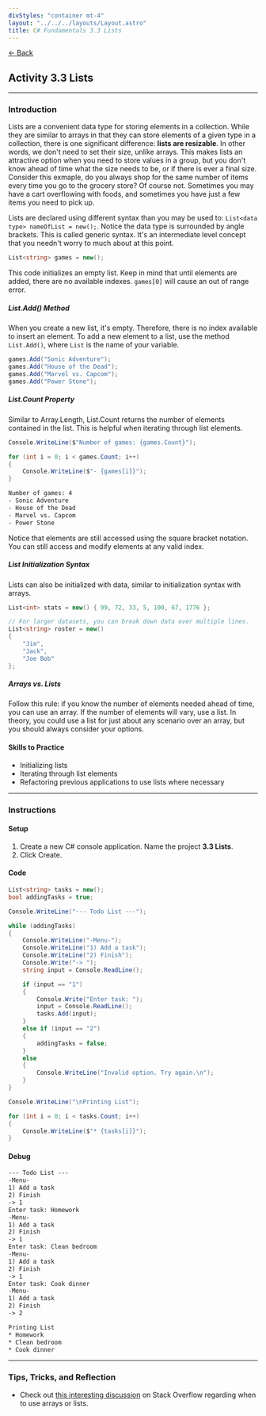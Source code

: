 ```yaml
---
divStyles: "container mt-4"
layout: "../../../layouts/Layout.astro"
title: C# Fundamentals 3.3 Lists
---
```


[← Back](/c-sharp-fundamentals/)

## Activity 3.3 Lists

---

### Introduction

Lists are a convenient data type for storing elements in a collection. While they are similar to arrays in that they can store elements of a given type in a collection, there is one significant difference: **lists are resizable**. In other words, we don't need to set their size, unlike arrays. This makes lists an attractive option when you need to store values in a group, but you don't know ahead of time what the size needs to be, or if there is ever a final size. Consider this exmaple, do you always shop for the same number of items every time you go to the grocery store? Of course not. Sometimes you may have a cart overflowing with foods, and sometimes you have just a few items you need to pick up.

Lists are declared using different syntax than you may be used to: `List<data type> nameOfList = new();`. Notice the data type is surrounded by angle brackets. This is called generic syntax. It's an intermediate level concept that you needn't worry to much about at this point.

```cs
List<string> games = new();
```

This code initializes an empty list. Keep in mind that until elements are added, there are no available indexes. `games[0]` will cause an out of range error.

##### List.Add() Method

When you create a new list, it's empty. Therefore, there is no index available to insert an element. To add a new element to a list, use the method `List.Add()`, where `List` is the name of your variable.

```cs
games.Add("Sonic Adventure");
games.Add("House of the Dead");
games.Add("Marvel vs. Capcom");
games.Add("Power Stone");
```

##### List.Count Property

Similar to Array.Length, List.Count returns the number of elements contained in the list. This is helpful when iterating through list elements.

```cs
Console.WriteLine($"Number of games: {games.Count}");

for (int i = 0; i < games.Count; i++)
{
    Console.WriteLine($"- {games[i]}");
}
```
```txt
Number of games: 4
- Sonic Adventure
- House of the Dead
- Marvel vs. Capcom
- Power Stone
```

Notice that elements are still accessed using the square bracket notation. You can still access and modify elements at any valid index.

##### List Initialization Syntax

Lists can also be initialized with data, similar to initialization syntax with arrays.

```cs
List<int> stats = new() { 99, 72, 33, 5, 100, 67, 1776 };

// For larger datasets, you can break down data over multiple lines.
List<string> roster = new()
{
    "Jim",
    "Jack",
    "Joe Bob"
};
```

##### Arrays vs. Lists

Follow this rule: if you know the number of elements needed ahead of time, you can use an array. If the number of elements will vary, use a list. In theory, you could use a list for just about any scenario over an array, but you should always consider your options.

#### Skills to Practice

- Initializing lists
- Iterating through list elements
- Refactoring previous applications to use lists where necessary

---

### Instructions

#### Setup

1. Create a new C# console application. Name the project **3.3 Lists**.
2. Click Create.

#### Code

```cs
List<string> tasks = new();
bool addingTasks = true;

Console.WriteLine("--- Todo List ---");

while (addingTasks)
{
    Console.WriteLine("-Menu-");
    Console.WriteLine("1) Add a task");
    Console.WriteLine("2) Finish");
    Console.Write("-> ");
    string input = Console.ReadLine();

    if (input == "1")
    {
        Console.Write("Enter task: ");
        input = Console.ReadLine();
        tasks.Add(input);
    }
    else if (input == "2")
    {
        addingTasks = false;
    }
    else
    {
        Console.WriteLine("Invalid option. Try again.\n");
    }
}

Console.WriteLine("\nPrinting List");

for (int i = 0; i < tasks.Count; i++)
{
    Console.WriteLine($"* {tasks[i]}");
}
```

#### Debug

```txt
--- Todo List ---
-Menu-
1) Add a task
2) Finish
-> 1
Enter task: Homework
-Menu-
1) Add a task
2) Finish
-> 1
Enter task: Clean bedroom
-Menu-
1) Add a task
2) Finish
-> 1
Enter task: Cook dinner
-Menu-
1) Add a task
2) Finish
-> 2

Printing List
* Homework
* Clean bedroom
* Cook dinner
```

---

### Tips, Tricks, and Reflection

- Check out <a href="https://stackoverflow.com/questions/434761/array-versus-listt-when-to-use-which" target="_blank">this interesting discussion</a> on Stack Overflow regarding when to use arrays or lists.
